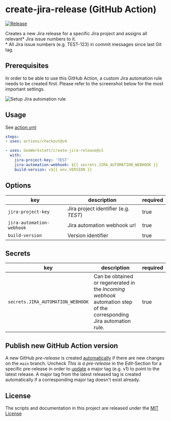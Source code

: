 # create-jira-release (GitHub Action)

[![Release](https://github.com/GeoWerkstatt/create-jira-release/actions/workflows/release-new-action-version.yml/badge.svg)](https://github.com/GeoWerkstatt/create-jira-release/actions/workflows/release-new-action-version.yml)

Creates a new Jira release for a specific Jira project and assigns all relevant* Jira issue numbers to it.  
\* All Jira issue numbers (e.g. TEST-123) in commit messages since last Git tag.

## Prerequisites

In order to be able to use this GitHub Action, a custom Jira automation rule needs to be created first. Please refer to the screenshot below for the most important settings.

![Setup Jira automation rule](./setup-jira-automation-rule.png)

## Usage

See [action.yml](action.yml)

```yaml
steps:
- uses: actions/checkout@v4

- uses: GeoWerkstatt/create-jira-release@v1
  with:
    jira-project-key: 'TEST'
    jira-automation-webhook: ${{ secrets.JIRA_AUTOMATION_WEBHOOK }}
    build-version: v${{ env.VERSION }}
```

## Options

| key                       | description                           | required |
| ------------------------- | ------------------------------------- | -------- |
| `jira-project-key`        | Jira project identifier (e.g. _TEST_) | true     |
| `jira-automation-webhook` | Jira automation webhook url           | true     |
| `build-version`           | Version identifier                    | true     |

## Secrets

| key                               | description                                                                                                         | required |
| --------------------------------- | ------------------------------------------------------------------------------------------------------------------- | -------- |
| `secrets.JIRA_AUTOMATION_WEBHOOK` | Can be obtained or regenerated in the _Incoming webhook_ automation step of the corresponding Jira automation rule. | true     |

## Publish new GitHub Action version

A new GitHub _pre-release_ is created [automatically](./.github/workflows/create-new-pre-release.yml) if there are new changes on the `main` branch. Uncheck _This is a pre-release_ in the _Edit_-Section for a specific pre-release in order to [update](./.github/workflows/release-new-action-version.yml) a major tag (e.g. v1) to point to the latest release. A major tag from the latest released tag is created automatically if a corresponding major tag doesn't exist already.

## License

The scripts and documentation in this project are released under the [MIT License](LICENSE)
